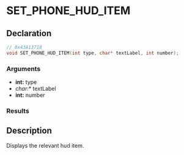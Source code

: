 # SET_PHONE_HUD_ITEM

## Declaration
```cpp
// 0x43A13718
void SET_PHONE_HUD_ITEM(int type, char* textLabel, int number);
```

### Arguments
- **int:** type
- **char*:** textLabel
- **int:** number

### Results

## Description
Displays the relevant hud item.